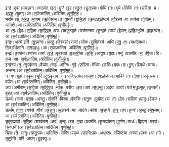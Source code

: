 

  
इन्द्र॑।दृह्य॑।म॒घ॒ऽव॒न्।त्वाऽव॑त्।इत्।भु॒जे।इ॒ह।स्तु॒तः।सु॒त॒ऽपाः।बो॒धि॒।नः॒।वृ॒धे।दे॒वेभिः॑।नः॒।स॒वि॒ता।प्र।अ॒व॒तु॒।श्रु॒तम्।आ।स॒र्वऽता॑तिम्।अदि॑तिम्।वृ॒णी॒म॒हे॒॥  
भरा॑य।सु।भ॒र॒त॒।भा॒गम्।ऋ॒त्विय॑म्।प्र।वा॒यवे॑।शु॒चि॒ऽपे।क्र॒न्दत्ऽइ॑ष्टये।गौ॒रस्य॑।यः।पय॑सः।पी॒तिम्।आ॒न॒शे।आ।स॒र्वऽता॑तिम्।अदि॑तिम्।वृ॒णी॒म॒हे॒॥  
आ।नः॒।दे॒वः।स॒वि॒ता।सा॒वि॒ष॒त्।वयः॑।ऋजु॒ऽय॒ते।यज॑मानाय।सु॒न्व॒ते।यथा॑।दे॒वान्।प्र॒ति॒ऽभूषे॑म।पा॒क॒ऽवत्।आ।स॒र्वऽता॑तिम्।अदि॑तिम्।वृ॒णी॒म॒हे॒॥  
इन्द्रः॑।अ॒स्मे इति॑।सु॒ऽमनाः॑।अ॒स्तु॒।वि॒श्वहा॑।राजा॑।सोमः॑।सु॒वि॒तस्य॑।अधि॑।ए॒तु॒।नः॒।यथा॑ऽयथा।मि॒त्रऽधि॑तानि।स॒म्ऽद॒धुः।आ।स॒र्वऽता॑तिम्।अदि॑तिम्।वृ॒णी॒म॒हे॒॥  
इन्द्रः॑।उ॒क्थेन॑।शव॑सा।परुः॑।द॒धे॒।बृह॑स्पते।प्र॒ऽत॒री॒ता।अ॒सि॒।आयु॑षः।य॒ज्ञः।मनुः॑।प्रऽम॑तिः।नः॒।पि॒ता।हि।क॒म्।आ।स॒र्वऽता॑तिम्।अदि॑तिम्।वृ॒णी॒म॒हे॒॥  
इन्द्र॑स्य।नु।सुऽकृ॑तम्।दैव्य॑म्।सहः॑।अ॒ग्निः।गृ॒हे।ज॒रि॒ता।मेधि॑रः।क॒विः।य॒ज्ञः।च॒।भू॒त्।वि॒दथे॑।चारुः॑।अन्त॑मः।आ।स॒र्वऽता॑तिम्।अदि॑तिम्।वृ॒णी॒म॒हे॒॥  
न।वः॒।गुहा॑।च॒कृ॒म॒।भूरि॑।दुः॒ऽकृ॒तम्।न।आ॒विःऽत्य॑म्।व॒स॒वः॒।दे॒व॒ऽहेळ॑नम्।माकिः॑।नः॒।दे॒वाः॒।अनृ॑तस्य।वर्प॑सः।आ।स॒र्वऽता॑तिम्।अदि॑तिम्।वृ॒णी॒म॒हे॒॥  
अप॑।अमी॑वाम्।स॒वि॒ता।सा॒वि॒ष॒त्।न्य॑क्।वरी॑यः।इत्।अप॑।से॒ध॒न्तु॒।अद्र॑यः।ग्रावा॑।यत्र॑ म॒धु॒ऽसुत्।उ॒च्यते॑।बृ॒हत्।आ।स॒र्वऽता॑तिम्।अदि॑तिम्।वृ॒णी॒म॒हे॒॥  
ऊ॒र्ध्वः।ग्रावा॑।व॒स॒वः॒।अ॒स्तु॒।सो॒तरि॑।विश्वा॑।द्वेषां॑सि।स॒नु॒तः।यु॒यो॒त॒।सः।नः॒।दे॒वः।स॒वि॒ता।पा॒युः।ईड्यः॑।आ।स॒र्वऽता॑तिम्।अदि॑तिम्।वृ॒णी॒म॒हे॒॥  
ऊर्ज॑म्।गा॒वः॒।यव॑से।पीवः॑।अ॒त्त॒न॒।ऋ॒तस्य॑।याः।सद॑ने।कोशे॑।अ॒ङ्ध्वे।त॒नूः।ए॒व।त॒न्वः॑।अ॒स्तु॒।भे॒ष॒जम्।आ।स॒र्वऽता॑तिम्।अदि॑तिम्।वृ॒णी॒म॒हे॒॥  
क्र॒तु॒ऽप्रावा॑।ज॒रि॒ता।शश्व॑ताम्।अवः॑।इन्द्रः॑।इत्।भ॒द्रा।प्रऽम॑तिः।सु॒तऽव॑ताम्।पू॒र्णम्।ऊधः॑।दि॒व्यम्।यस्य॑।सि॒क्तये॑।आ।स॒र्वऽता॑तिम्।अदि॑तिम्।वृ॒णी॒म॒हे॒॥  
चि॒त्रः।ते॒।भा॒नुः।क्र॒तु॒ऽप्राः।अ॒भि॒ष्टिः।सन्ति॑।स्पृधः॑।ज॒र॒णि॒ऽप्राः।अधृ॑ष्टाः।रजि॑ष्टया।रज्या॑।प॒श्वः।आ।गोः।तूतू॑र्षति।परि॑।अग्र॑म्।दु॒व॒स्युः॥  
